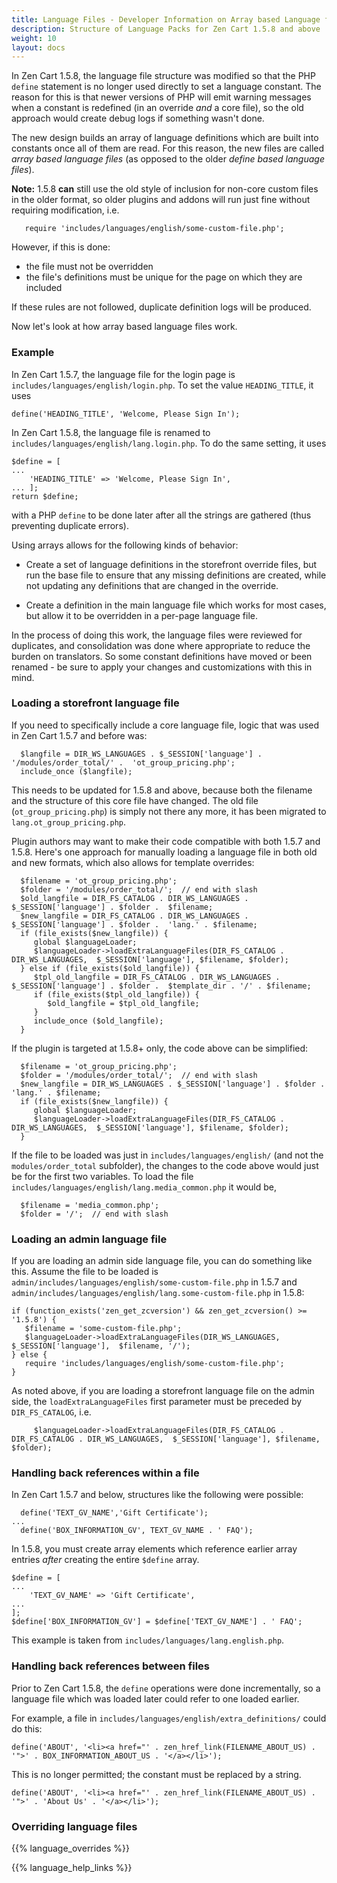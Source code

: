 ```yaml
---
title: Language Files - Developer Information on Array based Language files
description: Structure of Language Packs for Zen Cart 1.5.8 and above 
weight: 10 
layout: docs
---
```


In Zen Cart 1.5.8, the language file structure was modified so that the PHP `define` statement is no longer used directly to set a language constant.  The reason for this is that newer versions of PHP will emit warning messages when a constant is redefined (in an override *and* a core file), so the old approach would create debug logs if something wasn't done.

The new design builds an array of language definitions which are built into constants once all of them are read.  For this reason, the new files are called *array based language files* (as opposed to the older *define based language files*).

**Note:** 1.5.8 **can** still use the old style of inclusion for non-core custom files in the older format, so older plugins and addons will run just fine without requiring modification, i.e.

```
   require 'includes/languages/english/some-custom-file.php';
```

However, if this is done:
- the file must not be overridden
- the file's definitions must be unique for the page on which they are included

If these rules are not followed, duplicate definition logs will be produced.  

Now let's look at how array based language files work.

### Example

In Zen Cart 1.5.7, the language file for the login page is `includes/languages/english/login.php`.  To set the value `HEADING_TITLE`, it uses 

```
define('HEADING_TITLE', 'Welcome, Please Sign In');
```

In Zen Cart 1.5.8, the language file is renamed to `includes/languages/english/lang.login.php`.  To do the same setting, it uses 

```
$define = [
...
    'HEADING_TITLE' => 'Welcome, Please Sign In',
... ]; 
return $define; 
```

with a PHP `define` to be done later after all the strings are gathered (thus preventing duplicate errors).

Using arrays allows for the following kinds of behavior: 

- Create a set of language definitions in the storefront override files, but run the base file to ensure that any missing definitions are created, while not updating any definitions that are changed in the override.

- Create a definition in the main language file which works for most cases, but allow it to be overridden in a per-page language file. 

In the process of doing this work, the language files were reviewed for duplicates, and consolidation was done where appropriate to reduce the burden on translators.  So some constant definitions have moved or been renamed - be sure to apply your changes and customizations with this in mind.

### Loading a storefront language file 

If you need to specifically include a core language file, logic that was used in Zen Cart 1.5.7 and before was: 

```
  $langfile = DIR_WS_LANGUAGES . $_SESSION['language'] . '/modules/order_total/' .  'ot_group_pricing.php';
  include_once ($langfile);
```

This needs to be updated for 1.5.8 and above, because both the filename and the structure of this core file have changed.  The old file (`ot_group_pricing.php`) is simply not there any more, it has been migrated to `lang.ot_group_pricing.php`.

Plugin authors may want to make their code compatible with both 1.5.7 and 1.5.8.  Here's one approach for manually loading a language file in both old and new formats, which also allows for template overrides: 

```
  $filename = 'ot_group_pricing.php'; 
  $folder = '/modules/order_total/';  // end with slash 
  $old_langfile = DIR_FS_CATALOG . DIR_WS_LANGUAGES . $_SESSION['language'] . $folder .  $filename; 
  $new_langfile = DIR_FS_CATALOG . DIR_WS_LANGUAGES . $_SESSION['language'] . $folder .  'lang.' . $filename; 
  if (file_exists($new_langfile)) {
     global $languageLoader; 
     $languageLoader->loadExtraLanguageFiles(DIR_FS_CATALOG . DIR_WS_LANGUAGES,  $_SESSION['language'], $filename, $folder); 
  } else if (file_exists($old_langfile)) {
     $tpl_old_langfile = DIR_FS_CATALOG . DIR_WS_LANGUAGES . $_SESSION['language'] . $folder .  $template_dir . '/' . $filename; 
     if (file_exists($tpl_old_langfile)) {
        $old_langfile = $tpl_old_langfile; 
     }
     include_once ($old_langfile);
  }
```

If the plugin is targeted at 1.5.8+ only, the code above can be simplified: 
```
  $filename = 'ot_group_pricing.php'; 
  $folder = '/modules/order_total/';  // end with slash 
  $new_langfile = DIR_WS_LANGUAGES . $_SESSION['language'] . $folder .  'lang.' . $filename; 
  if (file_exists($new_langfile)) {
     global $languageLoader; 
     $languageLoader->loadExtraLanguageFiles(DIR_FS_CATALOG . DIR_WS_LANGUAGES,  $_SESSION['language'], $filename, $folder); 
  }
```


If the file to be loaded was just in `includes/languages/english/` (and not the `modules/order_total` subfolder), the changes to the code above would just be for the first two variables.  To load the file `includes/languages/english/lang.media_common.php` it would be, 

```
  $filename = 'media_common.php'; 
  $folder = '/';  // end with slash 
```

### Loading an admin language file 

If you are loading an admin side language file, you can do something like this.
Assume the file to 
be loaded is `admin/includes/languages/english/some-custom-file.php` in 1.5.7 and `admin/includes/languages/english/lang.some-custom-file.php` in 1.5.8: 

```
if (function_exists('zen_get_zcversion') && zen_get_zcversion() >= '1.5.8') { 
   $filename = 'some-custom-file.php';
   $languageLoader->loadExtraLanguageFiles(DIR_WS_LANGUAGES, $_SESSION['language'],  $filename, '/');  
} else {
   require 'includes/languages/english/some-custom-file.php'; 
}
```

As noted above, if you are loading a storefront language file on the admin side, the `loadExtraLanguageFiles` first parameter must be preceded by `DIR_FS_CATALOG`, i.e. 
```
     $languageLoader->loadExtraLanguageFiles(DIR_FS_CATALOG . DIR_FS_CATALOG . DIR_WS_LANGUAGES,  $_SESSION['language'], $filename, $folder); 
```

### Handling back references within a file 

In Zen Cart 1.5.7 and below, structures like the following were possible: 

```
  define('TEXT_GV_NAME','Gift Certificate');
...
  define('BOX_INFORMATION_GV', TEXT_GV_NAME . ' FAQ');
```

In 1.5.8, you must create array elements which reference earlier array entries 
*after* creating the entire `$define` array. 

```
$define = [
...
    'TEXT_GV_NAME' => 'Gift Certificate',
...
]; 
$define['BOX_INFORMATION_GV'] = $define['TEXT_GV_NAME'] . ' FAQ';
```

This example is taken from `includes/languages/lang.english.php`.

### Handling back references between files 

Prior to Zen Cart 1.5.8, the `define` operations were done incrementally, so a language file which was loaded later could refer to one loaded earlier. 

For example, a file in `includes/languages/english/extra_definitions/` could do this: 
```
define('ABOUT', '<li><a href="' . zen_href_link(FILENAME_ABOUT_US) . '">' . BOX_INFORMATION_ABOUT_US . '</a></li>');
```

This is no longer permitted; the constant must be replaced by a string. 

```
define('ABOUT', '<li><a href="' . zen_href_link(FILENAME_ABOUT_US) . '">' . 'About Us' . '</a></li>');
```

### Overriding language files
{{% language_overrides %}} 

{{% language_help_links %}}

